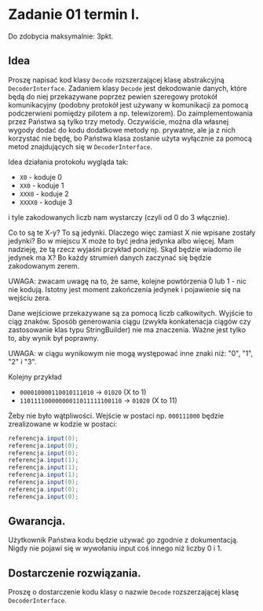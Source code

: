 # Zadanie 01 termin I.
Do zdobycia maksymalnie: 3pkt.

## Idea

Proszę napisać kod klasy `Decode` rozszerzającej klasę abstrakcyjną `DecoderInterface`. Zadaniem klasy `Decode` jest dekodowanie danych, które będą do niej przekazywane poprzez pewien 
szeregowy protokół komunikacyjny (podobny protokół jest używany w komunikacji za pomocą podczerwieni pomiędzy pilotem a np. telewizorem). Do zaimplementowania przez Państwa są 
tylko trzy metody. Oczywiście, można dla własnej wygody dodać do kodu dodatkowe metody np. prywatne, ale ja z nich korzystać nie będę, bo Państwa klasa zostanie użyta wyłącznie 
za pomocą metod znajdujących się w `DecoderInterface`.

Idea działania protokołu wygląda tak:

- `X0` - koduje 0
- `XX0` - koduje 1
- `XXX0` - koduje 2
- `XXXX0` - koduje 3

i tyle zakodowanych liczb nam wystarczy (czyli od 0 do 3 włącznie).

Co to są te X-y? To są jedynki.
Dlaczego więc zamiast X nie wpisane zostały jedynki? Bo w miejscu X może to być jedna jedynka albo więcej. Mam nadzieję, że tą rzecz wyjaśni przykład poniżej.
Skąd będzie wiadomo ile jedynek ma X? Bo każdy strumień danych zaczynać się będzie zakodowanym zerem.

UWAGA: zwacam uwagę na to, że same, kolejne powtórzenia 0 lub 1 - nic nie kodują. Istotny jest moment zakończenia jedynek i pojawienie się na wejściu zera.

Dane wejściowe przekazywane są za pomocą liczb całkowitych. Wyjście to ciąg znaków. Sposób generowania ciągu (zwykła konkatenacja ciągów czy zastosowanie klas typu StringBuilder) 
nie ma znaczenia. Ważne jest tylko to, aby wynik był poprawny.

UWAGA: w ciągu wynikowym nie mogą występować inne znaki niż: "0", "1", "2" i "3".

Kolejny przykład

- `000010000110010111010` -> `01020` (X to 1)
- `11011110000000011011111100110` -> `01020` (X to 11)

Żeby nie było wątpliwości. Wejście w postaci np. `000111000` będzie zrealizowane w kodzie w postaci:

```java
referencja.input(0);
referencja.input(0);
referencja.input(0);
referencja.input(1);
referencja.input(1);
referencja.input(1);
referencja.input(0);
referencja.input(0);
referencja.input(0);
```

## Gwarancja.

Użytkownik Państwa kodu będzie używać go zgodnie z dokumentacją. Nigdy nie pojawi się w wywołaniu input coś innego niż liczby 0 i 1.

## Dostarczenie rozwiązania.

Proszę o dostarczenie kodu klasy o nazwie `Decode` rozszerzającej klasę `DecoderInterface`. 
